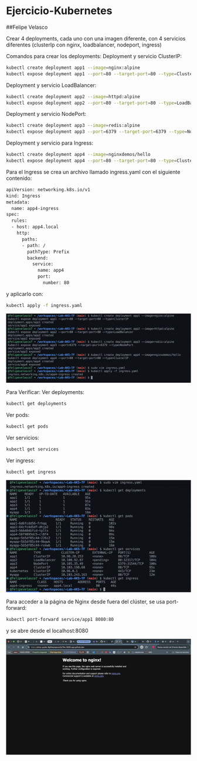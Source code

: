 # Ejercicio-Kubernetes
##Felipe Velasco

Crear 4 deployments, cada uno con una imagen diferente, con 4 servicios diferentes (clusterIp con nginx, loadbalancer, nodeport, ingress)

Comandos para crear los deployments:
Deployment y servicio ClusterIP:
```bash
kubectl create deployment app1 --image=nginx:alpine
kubectl expose deployment app1 --port=80 --target-port=80 --type=ClusterIP
```
Deployment y servicio LoadBalancer:
```bash
kubectl create deployment app2 --image=httpd:alpine
kubectl expose deployment app2 --port=80 --target-port=80 --type=LoadBalancer
```
Deployment y servicio NodePort:
```bash
kubectl create deployment app3 --image=redis:alpine
kubectl expose deployment app3 --port=6379 --target-port=6379 --type=NodePort
```
Deployment y servicio para Ingress:
```bash
kubectl create deployment app4 --image=nginxdemos/hello
kubectl expose deployment app4 --port=80 --target-port=80 --type=ClusterIP
```
Para el Ingress se crea un archivo llamado ingress.yaml con el siguiente contenido:

```bash
apiVersion: networking.k8s.io/v1
kind: Ingress
metadata:
  name: app4-ingress
spec:
  rules:
  - host: app4.local
    http:
      paths:
      - path: /
        pathType: Prefix
        backend:
          service:
            name: app4
            port:
              number: 80
```
y aplicarlo con:
```bash
kubectl apply -f ingress.yaml
```
![Creacion de los deployments](foto1.png)

Para Verificar:
Ver deployments:
```bash
kubectl get deployments
```
Ver pods:
```bash
kubectl get pods
```
Ver servicios:
```bash
kubectl get services
```
Ver ingress:
```bash
kubectl get ingress
```
![Verificacion de los deployments](foto2.png)

Para acceder a la página de Nginx desde fuera del clúster, se usa port-forward:
```bash
kubectl port-forward service/app1 8080:80
```
y se abre desde el localhost:8080

![Nginx](foto3.png)

